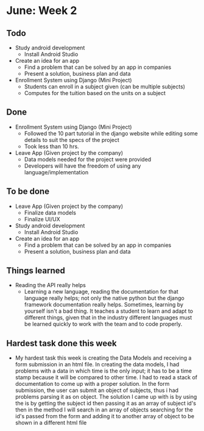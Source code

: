# June: Week 2
## Todo
* Study android development
    - Install Android Studio
* Create an idea for an app
    - Find a problem that can be solved by an app in companies
    - Present a solution, business plan and data
* Enrollment System using Django (Mini Project)
    - Students can enroll in a subject given (can be multiple subjects)
    - Computes for the tuition based on the units on a subject
 
## Done
* Enrollment System using Django (Mini Project)
    - Followed the 10 part tutorial in the django website while editing some details to suit the specs of the project
    - Took less than 10 hrs.
* Leave App (Given project by the company)
    - Data models needed for the project were provided
    - Developers will have the freedom of using any language/implementation

## To be done
* Leave App (Given project by the company)
    - Finalize data models
    - Finalize UI/UX 
* Study android development 
    - Install Android Studio
* Create an idea for an app
    - Find a problem that can be solved by an app in companies
    - Present a solution, business plan and data

## Things learned
* Reading the API really helps
    - Learning a new language, reading the documentation for that language really helps; not only the native python but the django framework documentation really helps. Sometimes, learning by yourself isn't a bad thing. It teaches a student to learn and adapt to different things, given that in the industry different languages must be learned quickly to work with the team and to code properly. 

## Hardest task done this week
- My hardest task this week is creating the Data Models and receiving a form submission in an html file. In creating the data models, I had problems with a data in which time is the only input; it has to be a time stamp because it will be compared to other time. I had to read a stack of documentation to come up with a proper solution. In the form submission, the user can submit an object of subjects, thus i had problems parsing it as on object. The solution I came up with is by using the is by getting the subject id then passing it as an array of subject id's then in the method I will search in an array of objects searching for the id's passed from the form and adding it to another array of object to be shown in a different html file
